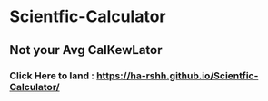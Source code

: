# Scientfic-Calculator
## Not your Avg CalKewLator
### Click Here to land : https://ha-rshh.github.io/Scientfic-Calculator/
